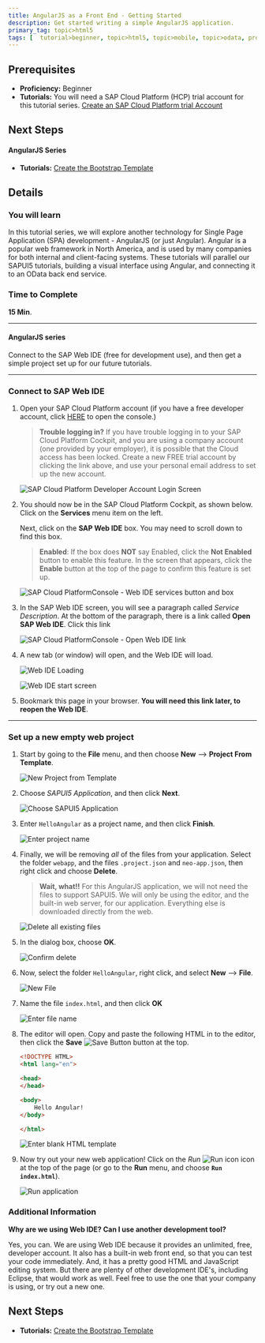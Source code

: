 ```yaml
---
title: AngularJS as a Front End - Getting Started
description: Get started writing a simple AngularJS application.
primary_tag: topic>html5
tags: [  tutorial>beginner, topic>html5, topic>mobile, topic>odata, products>sap-cloud-platform ]
---
```

## Prerequisites  
 - **Proficiency:** Beginner
 - **Tutorials:** You will need a SAP Cloud Platform (HCP) trial account for this tutorial series.  [Create an SAP Cloud Platform trial Account](http://www.sap.com/developer/tutorials/hcp-create-trial-account.html)

## Next Steps
#### AngularJS Series
 - **Tutorials:** [Create the Bootstrap Template](http://www.sap.com/developer/tutorials/angular-bootstrap-template.html)

## Details
### You will learn  
In this tutorial series, we will explore another technology for Single Page Application (SPA) development - AngularJS (or just Angular).  Angular is a popular web framework in North America, and is used by many companies for both internal and client-facing systems.  These tutorials will parallel our SAPUI5 tutorials, building a visual interface using Angular, and connecting it to an OData back end service.

### Time to Complete
**15 Min**.

---
#### AngularJS series
Connect to the SAP Web IDE (free for development use), and then get a simple project set up for our future tutorials.

---

### Connect to SAP Web IDE

1.  Open your SAP Cloud Platform account (if you have a free developer account, click [HERE](https://account.hanatrial.ondemand.com/) to open the console.)

    >**Trouble logging in?** If you have trouble logging in to your SAP Cloud Platform Cockpit, and you are using a company account (one provided by your employer), it is possible that the Cloud access has been locked.  Create a new FREE trial account by clicking the link above, and use your personal email address to set up the new account.

    ![SAP Cloud Platform Developer Account Login Screen](1-1.png)

2.  You should now be in the SAP Cloud Platform Cockpit, as shown below.  Click on the **Services** menu item on the left.  

    Next, click on the **SAP Web IDE** box.  You may need to scroll down to find this box.

    >**Enabled**: If the box does **NOT** say Enabled, click the **Not Enabled** button to enable this feature.  In the screen that appears, click the **Enable** button at the top of the page to confirm this feature is set up.

    ![SAP Cloud PlatformConsole - Web IDE services button and box](1-2.png)

3.  In the SAP Web IDE screen, you will see a paragraph called *Service Description*.  At the bottom of the paragraph, there is a link called **Open SAP Web IDE**.  Click this link

    ![SAP Cloud PlatformConsole - Open Web IDE link](1-3.png)

4.  A new tab (or window) will open, and the Web IDE will load.

    ![Web IDE Loading](1-4a.png)

    ![Web IDE start screen](1-4b.png)

5.  Bookmark this page in your browser.  **You will need this link later, to reopen the Web IDE**.

---

### Set up a new empty web project

1.  Start by going to the **File** menu, and then choose **New** --> **Project From Template**.

    ![New Project from Template](2-1.png)

2.  Choose *SAPUI5 Application*, and then click **Next**.

    ![Choose SAPUI5 Application](2-2.png)

3.  Enter `HelloAngular` as a project name, and then click **Finish**.

    ![Enter project name](2-3.png)

4.  Finally, we will be removing *all* of the files from your application.  Select the folder `webapp`, and the files `.project.json` and `neo-app.json`, then right click and choose **Delete**.

    >**Wait, what!!** For this AngularJS application, we will not need the files to support SAPUI5.  We will only be using the editor, and the built-in web server, for our application.  Everything else is downloaded directly from the web.

    ![Delete all existing files](2-4.png)

5.  In the dialog box, choose **OK**.

    ![Confirm delete](2-5.png)

6.  Now, select the folder `HelloAngular`, right click, and select **New** --> **File**.

    ![New File](2-6.png)

7.  Name the file `index.html`, and then click **OK**

    ![Enter file name](2-7.png)

8.  The editor will open.  Copy and paste the following HTML in to the editor, then click the **Save** ![Save Button](save-button.png) button at the top.

    ```html
    <!DOCTYPE HTML>
    <html lang="en">

    <head>
    </head>

    <body>
        Hello Angular!
    </body>

    </html>
    ```

    ![Enter blank HTML template](2-8.png)

9.  Now try out your new web application!  Click on the *Run* ![Run icon](run-button.png) icon at the top of the page (or go to the **Run** menu, and choose **`Run index.html`**).

    ![Run application](2-9.png)




### Additional Information
**Why are we using Web IDE?  Can I use another development tool?**

Yes, you can.   We are using Web IDE because it provides an unlimited, free, developer account.  It also has a built-in web front end, so that you can test your code immediately.  And, it has a pretty good HTML and JavaScript editing system.  But there are plenty of other development IDE's, including Eclipse, that would work as well.  Feel free to use the one that your company is using, or try out a new one.

## Next Steps
 - **Tutorials:** [Create the Bootstrap Template](http://www.sap.com/developer/tutorials/angular-bootstrap-template.html)
